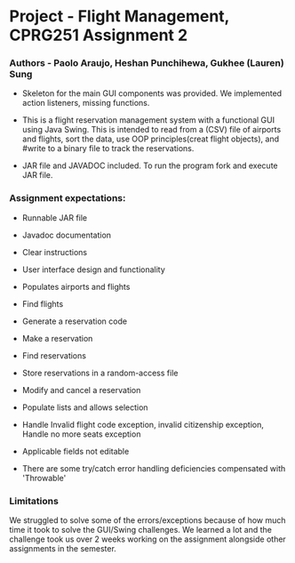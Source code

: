 # Project - Flight Management, CPRG251 Assignment 2
### Authors - Paolo Araujo, Heshan Punchihewa, Gukhee (Lauren) Sung

* Skeleton for the main GUI components was provided. We implemented action listeners, missing functions.

* This is a flight reservation management system with a functional GUI using Java Swing. This is intended to read from a (CSV) file of airports and flights, sort the data, use OOP principles(creat flight objects), and #write to a binary file to track the reservations.

* JAR file and JAVADOC included. To run the program fork and execute JAR file.

### Assignment expectations:
* Runnable JAR file 
* Javadoc documentation 
* Clear instructions 
* User interface design and functionality 
* Populates airports and flights  
* Find flights 
* Generate a reservation code 
* Make a reservation 
* Find reservations 
* Store reservations in a random-access file 
* Modify and cancel a reservation 
* Populate lists and allows selection 
* Handle Invalid flight code exception, invalid citizenship exception, Handle no more seats exception 
* Applicable fields not editable 

* There are some try/catch error handling deficiencies compensated with 'Throwable'

### Limitations
We struggled to solve some of the errors/exceptions because of how much time it took to solve the GUI/Swing challenges. We learned a lot and the challenge took us over 2 weeks working on the assignment alongside other assignments in the semester.

